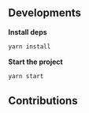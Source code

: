 ## Developments

**Install deps**

```sh
yarn install
```

**Start the project**

```sh
yarn start
```

## Contributions